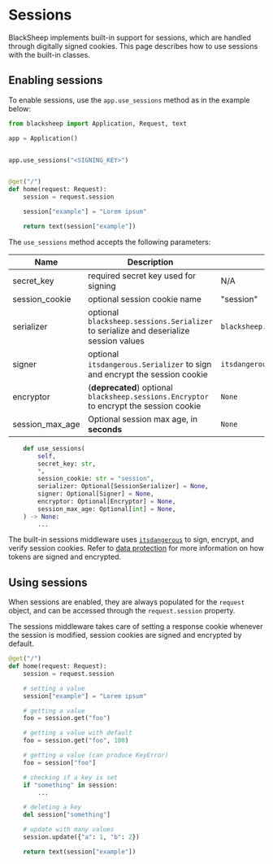 # Sessions

BlackSheep implements built-in support for sessions, which are handled through
digitally signed cookies. This page describes how to use sessions with the
built-in classes.

## Enabling sessions
To enable sessions, use the `app.use_sessions` method as in the example below:

```python
from blacksheep import Application, Request, text

app = Application()


app.use_sessions("<SIGNING_KEY>")


@get("/")
def home(request: Request):
    session = request.session

    session["example"] = "Lorem ipsum"

    return text(session["example"])
```

The `use_sessions` method accepts the following parameters:

| Name            | Description                                                                             | Defaults to                           |
| --------------- | --------------------------------------------------------------------------------------- | ------------------------------------- |
| secret_key      | required secret key used for signing                                                    | N/A                                   |
| session_cookie  | optional session cookie name                                                            | "session"                             |
| serializer      | optional `blacksheep.sessions.Serializer` to serialize and deserialize session values   | `blacksheep.sessions.JSONSerializer`  |
| signer          | optional `itsdangerous.Serializer` to sign and encrypt the session cookie               | `itsdangerous.URLSafeTimedSerializer` |
| encryptor       | (**deprecated**) optional `blacksheep.sessions.Encryptor` to encrypt the session cookie | `None`                                |
| session_max_age | Optional session max age, in **seconds**                                                | `None`                                |

```python
    def use_sessions(
        self,
        secret_key: str,
        *,
        session_cookie: str = "session",
        serializer: Optional[SessionSerializer] = None,
        signer: Optional[Signer] = None,
        encryptor: Optional[Encryptor] = None,
        session_max_age: Optional[int] = None,
    ) -> None:
        ...
```

The built-in sessions middleware uses
[`itsdangerous`](https://itsdangerous.palletsprojects.com/en/1.1.x/) to sign,
encrypt, and verify session cookies. Refer to [data
protection](../dataprotection/) for more information on how tokens are signed
and encrypted.

## Using sessions
When sessions are enabled, they are always populated for the `request` object,
and can be accessed through the `request.session` property.

The sessions middleware takes care of setting a response cookie whenever the
session is modified, session cookies are signed and encrypted by default.

```python
@get("/")
def home(request: Request):
    session = request.session

    # setting a value
    session["example"] = "Lorem ipsum"

    # getting a value
    foo = session.get("foo")

    # getting a value with default
    foo = session.get("foo", 100)

    # getting a value (can produce KeyError)
    foo = session["foo"]

    # checking if a key is set
    if "something" in session:
        ...

    # deleting a key
    del session["something"]

    # update with many values
    session.update({"a": 1, "b": 2})

    return text(session["example"])
```
